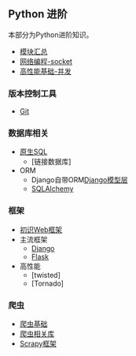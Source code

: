 ## Python 进阶
本部分为Python进阶知识。

- [模块汇总](module/Advanced_Module.md)
- [网络编程-socket](base/Network_Programming.md)
- [高性能基础-并发](base/Concurrent_Programming.md)

### 版本控制工具
- [Git](Git.md)

### 数据库相关
- [原生SQL](http://chuann.cc/Database/MySQL.html)
	- [链接数据库]
- ORM
	- Django自带ORM[Django模型层](http://chuann.cc/Intermediate_Python/django/Django_model.html)
	- [SQLAlchemy](SQLAlchemy.md)

### 框架
- [初识Web框架](start_frame.md)
- 主流框架
	- [Django](django/Django.md)
	- [Flask](flask/flask.md)
- 高性能
	- [twisted]
	- [Tornado]

### 爬虫
- [爬虫基础](spider/start_spider.md)
- [爬虫相关库](http://chuann.cc/Intermediate_Python/module/Advanced_Module.html#2)
- [Scrapy框架](spider/scrapy.md)



